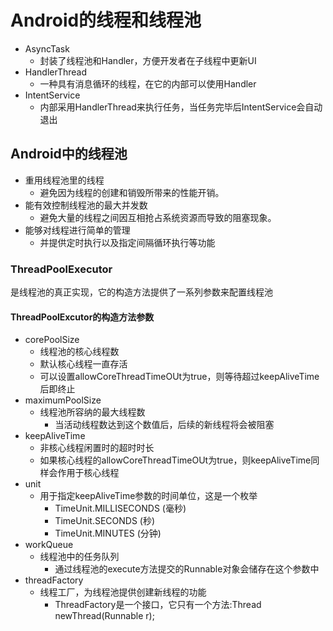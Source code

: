 # Android的线程和线程池 #
- AsyncTask
	- 封装了线程池和Handler，方便开发者在子线程中更新UI  
- HandlerThread
	- 一种具有消息循环的线程，在它的内部可以使用Handler
- IntentService
	- 内部采用HandlerThread来执行任务，当任务完毕后IntentService会自动退出  
	
## Android中的线程池 ##
- 重用线程池里的线程
	- 避免因为线程的创建和销毁所带来的性能开销。
- 能有效控制线程池的最大并发数
	- 避免大量的线程之间因互相抢占系统资源而导致的阻塞现象。
- 能够对线程进行简单的管理
	- 并提供定时执行以及指定间隔循环执行等功能

### ThreadPoolExecutor ###
是线程池的真正实现，它的构造方法提供了一系列参数来配置线程池

#### ThreadPoolExcutor的构造方法参数 ####

- corePoolSize
	- 线程池的核心线程数
	- 默认核心线程一直存活
	- 可以设置allowCoreThreadTimeOUt为true，则等待超过keepAliveTime后即终止
- maximumPoolSize
	- 线程池所容纳的最大线程数
		- 当活动线程数达到这个数值后，后续的新线程将会被阻塞
- keepAliveTime
	- 非核心线程闲置时的超时时长
	- 如果核心线程的allowCoreThreadTimeOUt为true，则keepAliveTime同样会作用于核心线程
- unit
	- 用于指定keepAliveTime参数的时间单位，这是一个枚举
		- TimeUnit.MILLISECONDS (毫秒)
		- TimeUnit.SECONDS (秒)
		- TimeUnit.MINUTES (分钟)
- workQueue
	- 线程池中的任务队列
		- 通过线程池的execute方法提交的Runnable对象会储存在这个参数中
- threadFactory
	- 线程工厂，为线程池提供创建新线程的功能
		- ThreadFactory是一个接口，它只有一个方法:Thread newThread(Runnable r);
